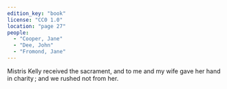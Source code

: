 ```yaml
---
edition_key: "book"
license: "CC0 1.0"
location: "page 27"
people:
  - "Cooper, Jane"
  - "Dee, John"
  - "Fromond, Jane"
---
```

Mistris Kelly
received the sacrament, and to me and my wife gave her hand in
charity ; and we rushed not from her.
